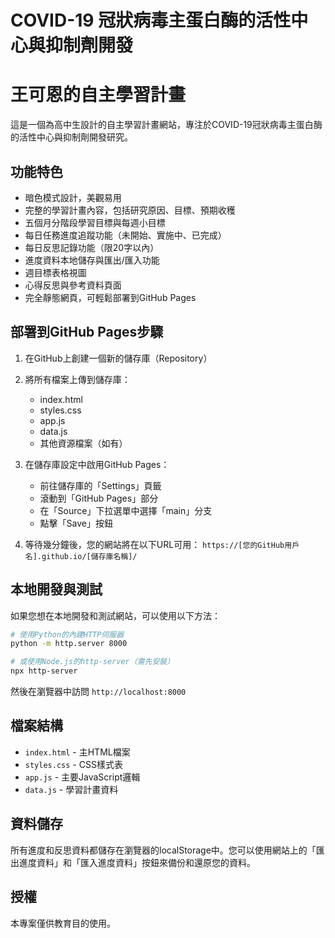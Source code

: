# COVID-19 冠狀病毒主蛋白酶的活性中心與抑制劑開發
# 王可恩的自主學習計畫

這是一個為高中生設計的自主學習計畫網站，專注於COVID-19冠狀病毒主蛋白酶的活性中心與抑制劑開發研究。

## 功能特色

- 暗色模式設計，美觀易用
- 完整的學習計畫內容，包括研究原因、目標、預期收穫
- 五個月分階段學習目標與每週小目標
- 每日任務進度追蹤功能（未開始、實施中、已完成）
- 每日反思記錄功能（限20字以內）
- 進度資料本地儲存與匯出/匯入功能
- 週目標表格視圖
- 心得反思與參考資料頁面
- 完全靜態網頁，可輕鬆部署到GitHub Pages

## 部署到GitHub Pages步驟

1. 在GitHub上創建一個新的儲存庫（Repository）

2. 將所有檔案上傳到儲存庫：
   - index.html
   - styles.css
   - app.js
   - data.js
   - 其他資源檔案（如有）

3. 在儲存庫設定中啟用GitHub Pages：
   - 前往儲存庫的「Settings」頁籤
   - 滾動到「GitHub Pages」部分
   - 在「Source」下拉選單中選擇「main」分支
   - 點擊「Save」按鈕

4. 等待幾分鐘後，您的網站將在以下URL可用：
   `https://[您的GitHub用戶名].github.io/[儲存庫名稱]/`

## 本地開發與測試

如果您想在本地開發和測試網站，可以使用以下方法：

```bash
# 使用Python的內建HTTP伺服器
python -m http.server 8000

# 或使用Node.js的http-server（需先安裝）
npx http-server
```

然後在瀏覽器中訪問 `http://localhost:8000`

## 檔案結構

- `index.html` - 主HTML檔案
- `styles.css` - CSS樣式表
- `app.js` - 主要JavaScript邏輯
- `data.js` - 學習計畫資料

## 資料儲存

所有進度和反思資料都儲存在瀏覽器的localStorage中。您可以使用網站上的「匯出進度資料」和「匯入進度資料」按鈕來備份和還原您的資料。

## 授權

本專案僅供教育目的使用。
